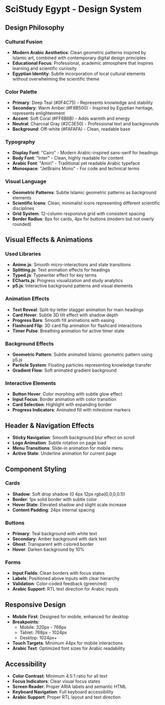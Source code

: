 # SciStudy Egypt - Design System

## Design Philosophy

### Cultural Fusion
- **Modern Arabic Aesthetics**: Clean geometric patterns inspired by Islamic art, combined with contemporary digital design principles
- **Educational Focus**: Professional, academic atmosphere that inspires learning and scientific curiosity
- **Egyptian Identity**: Subtle incorporation of local cultural elements without overwhelming the scientific theme

### Color Palette
- **Primary**: Deep Teal (#0F4C75) - Represents knowledge and stability
- **Secondary**: Warm Amber (#F8B500) - Inspired by Egyptian heritage, represents enlightenment
- **Accent**: Soft Coral (#FF6B6B) - Adds warmth and energy
- **Neutral**: Charcoal Gray (#2C3E50) - Professional text and backgrounds
- **Background**: Off-white (#FAFAFA) - Clean, readable base

### Typography
- **Display Font**: "Cairo" - Modern Arabic-inspired sans-serif for headings
- **Body Font**: "Inter" - Clean, highly readable for content
- **Arabic Font**: "Amiri" - Traditional yet readable Arabic typeface
- **Monospace**: "JetBrains Mono" - For code and technical terms

### Visual Language
- **Geometric Patterns**: Subtle Islamic geometric patterns as background elements
- **Scientific Icons**: Clean, minimalist icons representing different scientific disciplines
- **Grid System**: 12-column responsive grid with consistent spacing
- **Border Radius**: 8px for cards, 4px for buttons (modern but not overly rounded)

## Visual Effects & Animations

### Used Libraries
- **Anime.js**: Smooth micro-interactions and state transitions
- **Splitting.js**: Text animation effects for headings
- **Typed.js**: Typewriter effect for key terms
- **ECharts.js**: Progress visualization and study analytics
- **p5.js**: Interactive background patterns and visual elements

### Animation Effects
- **Text Reveal**: Split-by-letter stagger animation for main headings
- **Card Hover**: Subtle 3D tilt effect with shadow depth
- **Progress Bars**: Smooth fill animations with easing
- **Flashcard Flip**: 3D card flip animation for flashcard interactions
- **Timer Pulse**: Breathing animation for active timer state

### Background Effects
- **Geometric Pattern**: Subtle animated Islamic geometric pattern using p5.js
- **Particle System**: Floating particles representing knowledge transfer
- **Gradient Flow**: Soft animated gradient background

### Interactive Elements
- **Button Hover**: Color morphing with subtle glow effect
- **Input Focus**: Border animation with color transition
- **Card Selection**: Highlight with expanding border
- **Progress Indicators**: Animated fill with milestone markers

## Header & Navigation Effects
- **Sticky Navigation**: Smooth background blur effect on scroll
- **Logo Animation**: Subtle rotation on page load
- **Menu Transitions**: Slide-in animation for mobile menu
- **Active State**: Underline animation for current page

## Component Styling

### Cards
- **Shadow**: Soft drop shadow (0 4px 12px rgba(0,0,0,0.1))
- **Border**: 1px solid border with subtle color
- **Hover State**: Elevated shadow and slight scale increase
- **Content Padding**: 24px internal spacing

### Buttons
- **Primary**: Teal background with white text
- **Secondary**: Amber background with dark text
- **Ghost**: Transparent with colored border
- **Hover**: Darken background by 10%

### Forms
- **Input Fields**: Clean borders with focus states
- **Labels**: Positioned above inputs with clear hierarchy
- **Validation**: Color-coded feedback (green/red)
- **Arabic Support**: RTL text direction for Arabic inputs

## Responsive Design
- **Mobile First**: Designed for mobile, enhanced for desktop
- **Breakpoints**: 
  - Mobile: 320px - 768px
  - Tablet: 768px - 1024px
  - Desktop: 1024px+
- **Touch Targets**: Minimum 44px for mobile interactions
- **Arabic Text**: Optimized font sizes for Arabic readability

## Accessibility
- **Color Contrast**: Minimum 4.5:1 ratio for all text
- **Focus Indicators**: Clear visual focus states
- **Screen Reader**: Proper ARIA labels and semantic HTML
- **Keyboard Navigation**: Full keyboard accessibility
- **Arabic Support**: Proper RTL layout and text direction